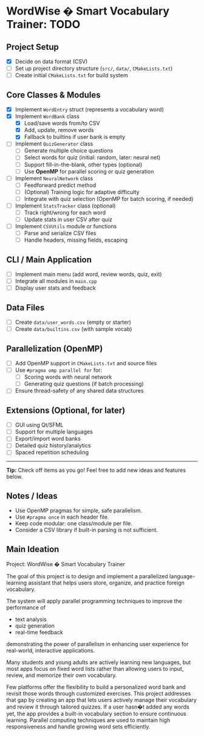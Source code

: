 # WordWise � Smart Vocabulary Trainer: TODO

## Project Setup
- [x] Decide on data format (CSV)
- [ ] Set up project directory structure (`src/`, `data/`, `CMakeLists.txt`)
- [ ] Create initial `CMakeLists.txt` for build system

## Core Classes & Modules
- [x] Implement `WordEntry` struct (represents a vocabulary word)
- [x] Implement `WordBank` class
    - [x] Load/save words from/to CSV
    - [x] Add, update, remove words
    - [x] Fallback to builtins if user bank is empty
- [ ] Implement `QuizGenerator` class
    - [ ] Generate multiple choice questions
    - [ ] Select words for quiz (initial: random, later: neural net)
    - [ ] Support fill-in-the-blank, other types (optional)
    - [ ] Use **OpenMP** for parallel scoring or quiz generation
- [ ] Implement `NeuralNetwork` class
    - [ ] Feedforward predict method
    - [ ] (Optional) Training logic for adaptive difficulty
    - [ ] Integrate with quiz selection (OpenMP for batch scoring, if needed)
- [ ] Implement `StatsTracker` class (optional)
    - [ ] Track right/wrong for each word
    - [ ] Update stats in user CSV after quiz
- [ ] Implement `CSVUtils` module or functions
    - [ ] Parse and serialize CSV files
    - [ ] Handle headers, missing fields, escaping

## CLI / Main Application
- [ ] Implement main menu (add word, review words, quiz, exit)
- [ ] Integrate all modules in `main.cpp`
- [ ] Display user stats and feedback

## Data Files
- [ ] Create `data/user_words.csv` (empty or starter)
- [ ] Create `data/builtins.csv` (with sample vocab)

## Parallelization (OpenMP)
- [ ] Add OpenMP support in `CMakeLists.txt` and source files
- [ ] Use `#pragma omp parallel for` for:
    - [ ] Scoring words with neural network
    - [ ] Generating quiz questions (if batch processing)
- [ ] Ensure thread-safety of any shared data structures

## Extensions (Optional, for later)
- [ ] GUI using Qt/SFML
- [ ] Support for multiple languages
- [ ] Export/import word banks
- [ ] Detailed quiz history/analytics
- [ ] Spaced repetition scheduling

---

**Tip:**
Check off items as you go!
Feel free to add new ideas and features below.

## Notes / Ideas

- Use OpenMP pragmas for simple, safe parallelism.
- Use `#pragma once` in each header file.
- Keep code modular: one class/module per file.
- Consider a CSV library if built-in parsing is not sufficient.

## Main Ideation

Project: WordWise � Smart Vocabulary Trainer

The goal of this project is to design and implement a parallelized
language-learning assistant that helps users store, organize, and practice
foreign vocabulary.

The system will apply parallel programming techniques to improve the performance of
- text analysis
- quiz generation
- real-time feedback

demonstrating the power of parallelism in enhancing user experience for real-world, interactive applications.

Many students and young adults are actively learning new languages, but
most apps focus on fixed word lists rather than allowing users to input,
review, and memorize their own vocabulary.

Few platforms offer the flexibility to build a personalized word bank and revisit those words
through customized exercises. This project addresses that gap by
creating an app that lets users actively manage their vocabulary and
review it through tailored quizzes. If a user hasn�t added any words yet,
the app provides a built-in vocabulary section to ensure continuous
learning. Parallel computing techniques are used to maintain high
responsiveness and handle growing word sets efficiently.

